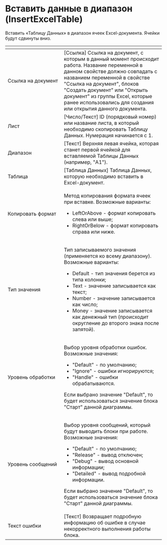 # Вставить данные в диапазон (InsertExcelTable)

Вставить «Таблицу Данных» в диапазон ячеек Excel-документа. Ячейки будут сдвинуты вниз.

<table data-header-hidden><thead><tr><th width="197"></th><th width="370"></th></tr></thead><tbody><tr><td>Ссылка на документ</td><td>[Ссылка] Ссылка на документ, с которым в данный момент происходит работа. Название переменной в данном свойстве должно совпадать с названием переменной в свойстве "Ссылка на документ", блоков "Создать документ" или "Открыть документ" из группы Excel, которые ранее использовались для создания или открытия данного документа.</td></tr><tr><td>Лист</td><td>[Число/Текст] ID (порядковый номер) или название листа, в который необходимо скопировать Таблицу Данных. Нумерация начинается с 1.</td></tr><tr><td>Диапазон</td><td>[Текст] Верхняя левая ячейка, которая станет первой ячейкой для вставляемой Таблицы Данных (например, "A1").</td></tr><tr><td>Таблица</td><td>[Таблица Данных] Таблица Данных, которую необходимо вставить в Excel-документ.</td></tr><tr><td>Копировать формат</td><td><p>Метод копирования формата ячеек при вставке. Возможные варианты: </p><ul><li>LeftOrAbove - формат копировать слева или выше; </li><li>RightOrBelow - формат копировать справа или ниже.</li></ul></td></tr><tr><td>Тип значения</td><td><p>Тип записываемого значения (применяется ко всему диапазону). Возможные варианты: </p><ul><li>Default - тип значения берется из типа колонки; </li><li>Text - значение записывается как текст; </li><li>Number - значение записывается как число; </li><li>Money - значение записывается как денежный тип (происходит округление до второго знака после запятой).</li></ul></td></tr><tr><td>Уровень обработки</td><td><p>Выбор уровня обработки ошибок. Возможные значения: </p><ul><li>"Default" - по умолчанию; </li><li>"Ignore" - ошибки игнорируются; </li><li>"Handle" - ошибки обрабатываются. </li></ul><p>Если выбрано значение "Default", то будет использоваться значение блока "Старт" данной диаграммы.</p></td></tr><tr><td>Уровень сообщений</td><td><p>Выбор уровня сообщений, который будут выводить блоки при работе. Возможные значения: </p><ul><li>"Default" - по умолчанию; </li><li>"Release" - вывод отключен; </li><li>"Debug" - вывод основной информации; </li><li>"Detailed" - вывод подробной информации. </li></ul><p>Если выбрано значение "Default", то будет использоваться значение блока "Старт" данной диаграммы.</p></td></tr><tr><td>Текст ошибки</td><td>[Текст] Возвращает подробную информацию об ошибке в случае некорректного выполнения работы блока.</td></tr></tbody></table>
